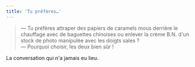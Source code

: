```yaml
---
title: 'Tu préfères…'
---
```


> — Tu préfères attraper des papiers de caramels mous derrière le chauffage avec
> de baguettes chinoises ou enlever la crème B.N. d'un stock de photo manipulée
> avec les doigts sales ?  
> — Pourquoi choisir, les deux bien sûr !

La conversation qui n'a jamais eu lieu.
